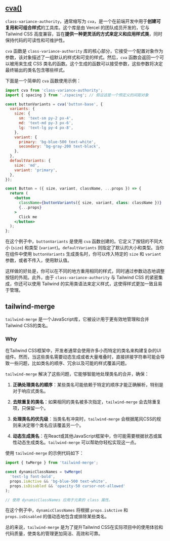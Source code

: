 
## [cva()](https://cva.style/docs/api-reference)
`class-variance-authority`，通常缩写为 `cva`，是一个在前端开发中用于**创建可复用和可组合样式**的工具库。这个库是由 Vercel 的团队成员开发的，它与 Tailwind CSS 高度兼容，旨在**提供一种更灵活的方式来定义和应用样式类**，同时保持代码的可读性和可维护性。

`cva` 函数是 `class-variance-authority` 库的核心部分，它接受一个配置对象作为参数，该对象描述了一组默认的样式和可变的样式。然后，`cva` 函数会返回一个可以被用来生成 CSS 类名的函数。这个生成的函数可以接受参数，这些参数将决定最终输出的类名包含哪些样式。

下面是一个简单的 `cva` 函数使用示例：

```jsx
import cva from 'class-variance-authority';
import { spacing } from './spacing'; // 假设这是一个预定义的间距对象

const buttonVariants = cva('button-base', {
  variants: {
    size: {
      sm: 'text-sm py-2 px-4',
      md: 'text-md py-3 px-6',
      lg: 'text-lg py-4 px-8',
    },
    variant: {
      primary: 'bg-blue-500 text-white',
      secondary: 'bg-gray-200 text-black',
    },
  },
  defaultVariants: {
    size: 'md',
    variant: 'primary',
  },
});

const Button = ({ size, variant, className, ...props }) => {
  return (
    <button
      className={buttonVariants({ size, variant, class: className })}
      {...props}
    >
      Click me
    </button>
  );
};
```

在这个例子中，`buttonVariants` 是使用 `cva` 函数创建的。它定义了按钮的不同大小 (`size`) 和类型 (`variant`)。`defaultVariants` 则指定了默认的大小和类型。当你在组件中使用 `buttonVariants` 生成类名时，你可以传入特定的 `size` 和 `variant` 参数，或者不传入，使用默认值。

这样做的好处是，你可以在不同的地方重用相同的样式，同时通过参数动态地调整按钮的外观。此外，由于 `class-variance-authority` 与 Tailwind CSS 的紧密集成，你还可以使用 Tailwind 的实用类语法来定义样式，这使得样式更加一致且易于管理。

## tailwind-merge
`tailwind-merge` 是一个JavaScript库，它被设计用于更有效地管理和合并Tailwind CSS的类名。
### Why
在Tailwind CSS框架中，开发者通常会使用许多小而特定的类名来构建复杂的UI组件。然而，当这些类名需要动态生成或者大量堆叠时，直接拼接字符串可能会导致一些问题，比如类名的顺序、冗余以及可能的样式覆盖问题。

`tailwind-merge` 解决了这些问题，它能够智能地处理类名的合并，确保：

1. **正确处理类名的顺序**：某些类名可能依赖于特定的顺序才能正确解析，特别是对于响应式类名。

2. **去除重复的类名**：如果相同的类名被多次指定，`tailwind-merge` 会去除重复项，只保留一个。

3. **处理类名的优先级**：当类名有冲突时，`tailwind-merge` 会根据尾风CSS的规则来决定哪个类名应该覆盖另一个。

4. **动态生成类名**：在React或其他JavaScript框架中，你可能需要根据状态或属性动态生成类名。`tailwind-merge` 可以帮助你轻松实现这一点。

使用 `tailwind-merge` 的示例代码如下：

```javascript
import { twMerge } from 'tailwind-merge';

const dynamicClassNames = twMerge(
  'text-lg font-bold',
  props.isActive && 'bg-blue-500 text-white',
  props.isDisabled && 'opacity-50 cursor-not-allowed'
);

// 使用 dynamicClassNames 应用于元素的 class 属性。
```

在这个例子中，`dynamicClassNames` 将根据 `props.isActive` 和 `props.isDisabled` 的值动态地包含或排除某些类名。

总的来说，`tailwind-merge` 是为了提升Tailwind CSS在实际项目中的使用体验和代码质量，使类名的管理更加简洁、高效和可靠。